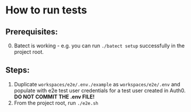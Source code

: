 # How to run tests

## Prerequisites:
0. Batect is working - e.g. you can run `./batect setup` successfully in the project root.

## Steps:
1. Duplicate `workspaces/e2e/.env./example` as `workspaces/e2e/.env` and populate with e2e test user credentials for a test user created in Auth0. **DO NOT COMMIT THE .env FILE!**
2. From the project root, run `./e2e.sh`
